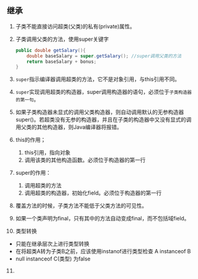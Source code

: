 ## 继承

1. 子类不能直接访问超类(父类)的私有(private)属性。

2. 子类调用父类的方法，使用super关键字

   ```java
   public double getSalary(){
       double baseSalary = super.getSalary(); //super调用父类的方法
       return baseSalary + bonus;
   }
   ```

3. `super`指示编译器调用超类的方法，它不是对象引用，与this引用不同。

4. `super`实现调用超类的构造器，super调用构造器的语句，必须位于`子类构造器的第一句`。

5. 如果子类构造器未显式的调用父类构造器，则自动调用默认的无参构造器super()。若超类没有无参的构造器，并且在子类的构造器中又没有显式的调用父类的其他构造器，则Java编译器将报错。

6. this的作用；

   1. this引用，指向对象
   2. 调用该类的其他构造函数。必须位于构造器的第一行

7. super的作用：

   1. 调用超类的方法
   2. 调用超类的构造器，初始化field。必须位于构造器的第一行

8. 覆盖方法的时候，子类方法不能低于父类方法的可见性。

9. 如果一个类声明为final，只有其中的方法自动变成final，而不包括域field。

10. 类型转换

   - 只能在继承层次上进行类型转换
   - 在将超类A转为子类B之前，应该使用instanof进行类型检查 A instanceof B
   - null instanceof C(类型)  为false

11. 